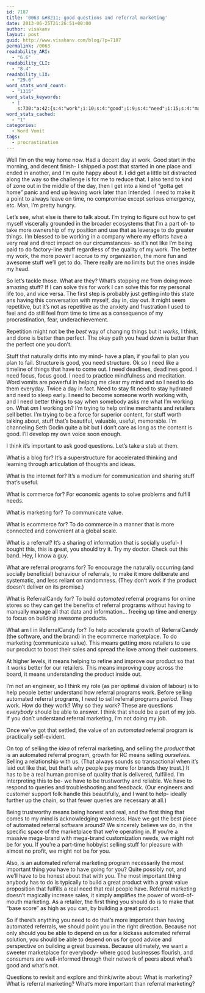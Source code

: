 ```yaml
---
id: 7187
title: '0063 &#8211; good questions and referral marketing'
date: 2013-06-25T21:26:51+00:00
author: visakanv
layout: post
guid: http://www.visakanv.com/blog/?p=7187
permalink: /0063
readability_ARI:
  - "6.6"
readability_CLI:
  - "8.4"
readability_LIX:
  - "29.6"
word_stats_word_count:
  - "1315"
word_stats_keywords:
  - |
    s:730:"a:42:{s:4:"work";i:10;s:4:"good";i:9;s:4:"need";i:15;s:4:"make";i:3;s:4:"time";i:5;s:5:"let's";i:3;s:6:"trying";i:3;s:4:"part";i:3;s:6:"things";i:4;s:7:"working";i:4;s:4:"real";i:5;s:4:"like";i:3;s:5:"stuff";i:8;s:6:"better";i:7;s:6:"what's";i:4;s:5:"solve";i:3;s:5:"think";i:5;s:4:"mind";i:3;s:4:"plan";i:3;s:5:"focus";i:3;s:4:"help";i:4;s:9:"retailers";i:3;s:6:"useful";i:3;s:9:"important";i:5;s:9:"questions";i:3;s:9:"marketing";i:10;s:5:"value";i:4;s:8:"referral";i:17;s:5:"great";i:5;s:8:"programs";i:6;s:7:"product";i:7;s:13:"referralcandy";i:3;s:9:"automated";i:8;s:8:"building";i:3;s:5:"brand";i:3;s:11:"marketplace";i:3;s:5:"means";i:6;s:6:"people";i:3;s:7:"selling";i:6;s:4:"able";i:3;s:7:"program";i:3;s:5:"thing";i:4;}";
word_stats_cached:
  - "1"
categories:
  - Word Vomit
tags:
  - procrastination
---
```

Well I&#8217;m on the way home now. Had a decent day at work. Good start in the morning, and decent finish- I shipped a post that started in one place and ended in another, and I&#8217;m quite happy about it. I did get a little bit distracted along the way so the challenge is for me to reduce that. I also tend to kind of zone out in the middle of the day, then I get into a kind of &#8220;gotta get home&#8221; panic and end up leaving work later than intended. I need to make it a point to always leave on time, no compromise except serious emergency, etc. Man, I&#8217;m pretty hungry.

Let&#8217;s see, what else is there to talk about. I&#8217;m trying to figure out how to get myself viscerally grounded in the broader ecosystems that I&#8217;m a part of- to take more ownership of my position and use that as leverage to do greater things. I&#8217;m blessed to be working in a company where my efforts have a very real and direct impact on our circumstances- so it&#8217;s not like I&#8217;m being paid to do factory-line stuff regardless of the quality of my work. The better my work, the more power I accrue to my organization, the more fun and awesome stuff we&#8217;ll get to do. There really are no limits but the ones inside my head.

So let&#8217;s tackle those. What are they? What&#8217;s stopping me from doing more amazing stuff? If I can solve this for work I can solve this for my personal life too, and vice versa. The first step is probably just getting into this state ans having this conversation with myself, day in, day out. It might seem repetitive, but it&#8217;s not as repetitive as the anxiety and frustration I used to feel and do still feel from time to time as a consequence of my procrastination, fear, underachievement.

Repetition might not be the _best_ way of changing things but it _works_, I think, and done is better than perfect. The okay path you head down is better than the perfect one you don&#8217;t.

Stuff thst naturally drifts into my mind- have a plan, if you fail to plan you plan to fail. Structure is good, you need structure. Ok so I need like a timeline of things that have to come out. I need deadlines, deadlines good. I need focus, focus good. I need to practice mindfulness and meditation. Word vomits are powerful in helping me clear my mind and so I need to do them everyday. Twice a day in fact. Need to stay fit need to stay hydrated and need to sleep early. I need to become someone worth working with, and I need better things to say when somebody asks me what I&#8217;m working on. What _am_ I working on? I&#8217;m trying to help online merchants and retailers sell better. I&#8217;m trying to be a force for superior content, for stuff worth talking about, stuff that&#8217;s beautiful, valuable, useful, memorable. I&#8217;m channeling Seth Godin quite a bit but I don&#8217;t care as long as the content is good. I&#8217;ll develop my own voice soon enough.

I think it&#8217;s important to ask good questions. Let&#8217;s take a stab at them.

What is a blog for? It&#8217;s a superstructure for accelerated thinking and learning through articulation of thoughts and ideas.

What is the internet for? It&#8217;s a medium for communication and sharing stuff that&#8217;s useful.

What is commerce for? For economic agents to solve problems and fulfill needs.

What is marketing for? To communicate value.

What is ecommerce for? To do commerce in a manner that is more connected and convenient at a global scale.

What is a referral? It&#8217;s a sharing of information that is socially useful- I bought this, this is great, you should try it. Try my doctor. Check out this band. Hey, I know a guy.

What are referral programs for? To encourage the naturally occurring (and socially beneficial) behaviour of referrals, to make it more deliberate and systematic, and less reliant on randomness. (They don&#8217;t work if the product doesn&#8217;t deliver on its promise.)

What is ReferralCandy for? To build _automated_ referral programs for online stores so they can get the benefits of referral programs without having to manually manage all that data and information&#8230; freeing up time and energy to focus on building awesome products.

What am I in ReferralCandy for? To help accelerate growth of ReferralCandy (the software, and the brand) in the ecommerce marketplace. To do marketing (communicate value). This means getting more retailers to use our product to boost their sales and spread the love among their customers.

At higher levels, it means helping to refine and improve our product so that it works better for our retailers. This means improving copy across the board, it means understanding the product inside out.

I&#8217;m not an engineer, so I think my role (as per optimal division of labour) is to help people better understand how referral programs work. Before selling automated referral programs, I need to sell referral programs _period._ They work. How do they work? Why so they work? These are questions _everybody_ should be able to answer. I think that should be a part of my job. If you don&#8217;t understand referral marketing, I&#8217;m not doing my job.

Once we&#8217;ve got that settled, the value of an _automated_ referral program is practically self-evident.

On top of selling the _idea_ of referral marketing, and selling the _product_ that is an automated referral program, growth for RC means selling _ourselves._ Selling a relationship with us. (That always sounds so transactional when it&#8217;s laid out like that, but that&#8217;s why people pay more for brands they trust.) It has to be a real human promise of quality that is delivered, fulfilled. I&#8217;m interpreting this to be- we have to be trustworthy and reliable. We have to respond to queries and troubleshooting and feedback. (Our engineers and customer support folk handle this beautifully, and I want to help- ideally further up the chain, so that fewer queries are necessary at all.)

Being trustworthy means being honest and real, and the first thing that comes to my mind is acknowledging weakness. Have we got the best piece of automated referral software around? We sincerely believe we do, in the specific space of the marketplace that we&#8217;re operating in. If you&#8217;re a massive mega-brand with mega-brand customization needs, we might not be for you. If you&#8217;re a part-time hobbyist selling stuff for pleasure with almost no profit, we might not be for you.

Also, is an automated referral marketing program necessarily the most important thing you have to have going for you? Quite possibly not, and we&#8217;ll have to be honest about that with you. The most important thing anybody has to do is typically to build a great product with a great value proposition that fulfills a real need that real people have. Referral marketing doesn&#8217;t magically increase sales, it simply amplifies the power of word-of-mouth marketing. As a retailer, the first thing you should do is to make that &#8220;base score&#8221; as high as you can, by building a great product.

So if there&#8217;s anything you need to do that&#8217;s more important than having automated referrals, we should point you in the right direction. Because not only should you be able to depend on us for a kickass automated referral solution, you should be able to depend on us for good advice and perspective on building a great business. Because ultimately, we want a sweeter marketplace for everybody- where good businesses flourish, and consumers are well-informed through their network of peers about what&#8217;s good and what&#8217;s not.

Questions to revisit and explore and think/write about: What is marketing? What is referral marketing? What&#8217;s more important than referral marketing?